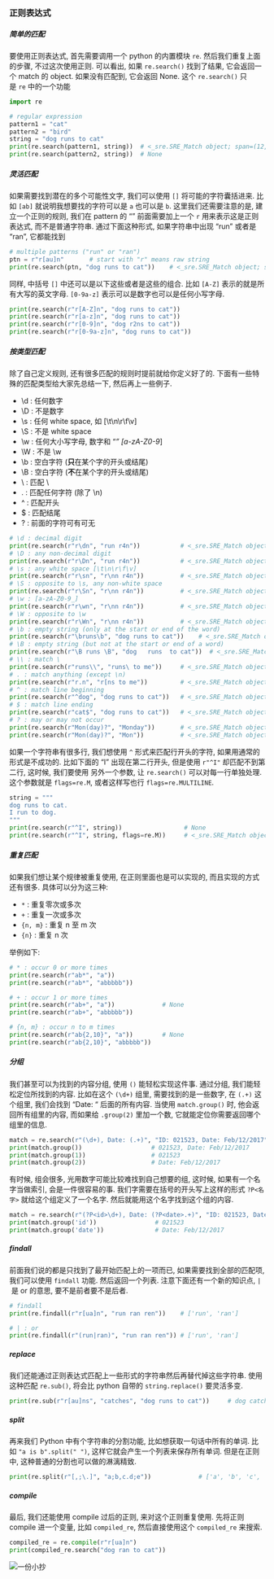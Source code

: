 ### 正则表达式

##### 简单的匹配

要使用正则表达式, 首先需要调用一个 python 的内置模块 `re`. 然后我们重复上面的步骤, 不过这次使用正则. 可以看出, 如果 `re.search()` 找到了结果, 它会返回一个 match 的 object. 如果没有匹配到, 它会返回 None. 这个 `re.search()` 只是 `re` 中的一个功能 

```python
import re

# regular expression
pattern1 = "cat"
pattern2 = "bird"
string = "dog runs to cat"
print(re.search(pattern1, string))  # <_sre.SRE_Match object; span=(12, 15), match='cat'>
print(re.search(pattern2, string))  # None
```

##### 灵活匹配

如果需要找到潜在的多个可能性文字, 我们可以使用 `[]` 将可能的字符囊括进来. 比如 `[ab]` 就说明我想要找的字符可以是 `a` 也可以是 `b`. 这里我们还需要注意的是, 建立一个正则的规则, 我们在 pattern 的 “” 前面需要加上一个 `r` 用来表示这是正则表达式, 而不是普通字符串. 通过下面这种形式, 如果字符串中出现 “run” 或者是 “ran”, 它都能找到 

```python
# multiple patterns ("run" or "ran")
ptn = r"r[au]n"       # start with "r" means raw string
print(re.search(ptn, "dog runs to cat"))    # <_sre.SRE_Match object; span=(4, 7), match='run'>
```

同样, 中括号 `[]` 中还可以是以下这些或者是这些的组合. 比如 `[A-Z]` 表示的就是所有大写的英文字母. `[0-9a-z]` 表示可以是数字也可以是任何小写字母. 

```python
print(re.search(r"r[A-Z]n", "dog runs to cat")) 
print(re.search(r"r[a-z]n", "dog runs to cat"))
print(re.search(r"r[0-9]n", "dog r2ns to cat")) 
print(re.search(r"r[0-9a-z]n", "dog runs to cat")) 
```

##### 按类型匹配

除了自己定义规则, 还有很多匹配的规则时提前就给你定义好了的. 下面有一些特殊的匹配类型给大家先总结一下, 然后再上一些例子.

- \d : 任何数字
- \D : 不是数字
- \s : 任何 white space, 如 [\t\n\r\f\v]
- \S : 不是 white space
- \w : 任何大小写字母, 数字和 “*” [a-zA-Z0-9*]
- \W : 不是 \w
- \b : 空白字符 (**只**在某个字的开头或结尾)
- \B : 空白字符 (**不**在某个字的开头或结尾)
- \\ : 匹配 \
- . : 匹配任何字符 (除了 \n)
- ^ : 匹配开头
- $ : 匹配结尾
- ? : 前面的字符可有可无

```python
# \d : decimal digit
print(re.search(r"r\dn", "run r4n"))           # <_sre.SRE_Match object; span=(4, 7), match='r4n'>
# \D : any non-decimal digit
print(re.search(r"r\Dn", "run r4n"))           # <_sre.SRE_Match object; span=(0, 3), match='run'>
# \s : any white space [\t\n\r\f\v]
print(re.search(r"r\sn", "r\nn r4n"))          # <_sre.SRE_Match object; span=(0, 3), match='r\nn'>
# \S : opposite to \s, any non-white space
print(re.search(r"r\Sn", "r\nn r4n"))          # <_sre.SRE_Match object; span=(4, 7), match='r4n'>
# \w : [a-zA-Z0-9_]
print(re.search(r"r\wn", "r\nn r4n"))          # <_sre.SRE_Match object; span=(4, 7), match='r4n'>
# \W : opposite to \w
print(re.search(r"r\Wn", "r\nn r4n"))          # <_sre.SRE_Match object; span=(0, 3), match='r\nn'>
# \b : empty string (only at the start or end of the word)
print(re.search(r"\bruns\b", "dog runs to cat"))    # <_sre.SRE_Match object; span=(4, 8), match='runs'>
# \B : empty string (but not at the start or end of a word)
print(re.search(r"\B runs \B", "dog   runs  to cat"))  # <_sre.SRE_Match object; span=(8, 14), match=' runs '>
# \\ : match \
print(re.search(r"runs\\", "runs\ to me"))     # <_sre.SRE_Match object; span=(0, 5), match='runs\\'>
# . : match anything (except \n)
print(re.search(r"r.n", "r[ns to me"))         # <_sre.SRE_Match object; span=(0, 3), match='r[n'>
# ^ : match line beginning
print(re.search(r"^dog", "dog runs to cat"))   # <_sre.SRE_Match object; span=(0, 3), match='dog'>
# $ : match line ending
print(re.search(r"cat$", "dog runs to cat"))   # <_sre.SRE_Match object; span=(12, 15), match='cat'>
# ? : may or may not occur
print(re.search(r"Mon(day)?", "Monday"))       # <_sre.SRE_Match object; span=(0, 6), match='Monday'>
print(re.search(r"Mon(day)?", "Mon"))          # <_sre.SRE_Match object; span=(0, 3), match='Mon'>
```

如果一个字符串有很多行, 我们想使用 `^` 形式来匹配行开头的字符, 如果用通常的形式是不成功的. 比如下面的 “I” 出现在第二行开头, 但是使用 `r"^I"` 却匹配不到第二行, 这时候, 我们要使用 另外一个参数, 让 `re.search()` 可以对每一行单独处理. 这个参数就是 `flags=re.M`, 或者这样写也行 `flags=re.MULTILINE`. 

```python
string = """
dog runs to cat.
I run to dog.
"""
print(re.search(r"^I", string))                 # None
print(re.search(r"^I", string, flags=re.M))     # <_sre.SRE_Match object; span=(18, 19), match='I'>
```

##### 重复匹配

如果我们想让某个规律被重复使用, 在正则里面也是可以实现的, 而且实现的方式还有很多. 具体可以分为这三种:

- `*` : 重复零次或多次
- `+` : 重复一次或多次
- `{n, m}` : 重复 n 至 m 次
- `{n}` : 重复 n 次

举例如下:

```python
# * : occur 0 or more times
print(re.search(r"ab*", "a"))            
print(re.search(r"ab*", "abbbbb"))        

# + : occur 1 or more times
print(re.search(r"ab+", "a"))             # None
print(re.search(r"ab+", "abbbbb"))       

# {n, m} : occur n to m times
print(re.search(r"ab{2,10}", "a"))        # None
print(re.search(r"ab{2,10}", "abbbbb"))  
```

##### 分组

我们甚至可以为找到的内容分组, 使用 `()` 能轻松实现这件事. 通过分组, 我们能轻松定位所找到的内容. 比如在这个 `(\d+)` 组里, 需要找到的是一些数字, 在 `(.+)` 这个组里, 我们会找到 “Date: “ 后面的所有内容. 当使用 `match.group()` 时, 他会返回所有组里的内容, 而如果给 `.group(2)` 里加一个数, 它就能定位你需要返回哪个组里的信息. 

```python
match = re.search(r"(\d+), Date: (.+)", "ID: 021523, Date: Feb/12/2017")
print(match.group())                   # 021523, Date: Feb/12/2017
print(match.group(1))                  # 021523
print(match.group(2))                  # Date: Feb/12/2017
```

有时候, 组会很多, 光用数字可能比较难找到自己想要的组, 这时候, 如果有一个名字当做索引, 会是一件很容易的事. 我们字需要在括号的开头写上这样的形式 `?P<名字>` 就给这个组定义了一个名字. 然后就能用这个名字找到这个组的内容. 

```python
match = re.search(r"(?P<id>\d+), Date: (?P<date>.+)", "ID: 021523, Date: Feb/12/2017")
print(match.group('id'))                # 021523
print(match.group('date'))              # Date: Feb/12/2017
```

##### findall

前面我们说的都是只找到了最开始匹配上的一项而已, 如果需要找到全部的匹配项, 我们可以使用 `findall` 功能. 然后返回一个列表. 注意下面还有一个新的知识点, `|` 是 or 的意思, 要不是前者要不是后者.  

```python
# findall
print(re.findall(r"r[ua]n", "run ran ren"))    # ['run', 'ran']

# | : or
print(re.findall(r"(run|ran)", "run ran ren")) # ['run', 'ran']
```

##### replace

我们还能通过正则表达式匹配上一些形式的字符串然后再替代掉这些字符串. 使用这种匹配 `re.sub()`, 将会比 python 自带的 `string.replace()` 要灵活多变. 

```python
print(re.sub(r"r[au]ns", "catches", "dog runs to cat"))     # dog catches to cat
```

##### split

再来我们 Python 中有个字符串的分割功能, 比如想获取一句话中所有的单词. 比如 `"a is b".split(" ")`, 这样它就会产生一个列表来保存所有单词. 但是在正则中, 这种普通的分割也可以做的淋漓精致. 

```python
print(re.split(r"[,;\.]", "a;b,c.d;e"))             # ['a', 'b', 'c', 'd', 'e']
```

##### compile

最后, 我们还能使用 compile 过后的正则, 来对这个正则重复使用. 先将正则 compile 进一个变量, 比如 `compiled_re`, 然后直接使用这个 `compiled_re` 来搜索. 

```python
compiled_re = re.compile(r"r[ua]n")
print(compiled_re.search("dog ran to cat"))  
```

![一份小抄](https://github.com/songcmic/NoteBook/blob/master/python/13-10-01.png)


